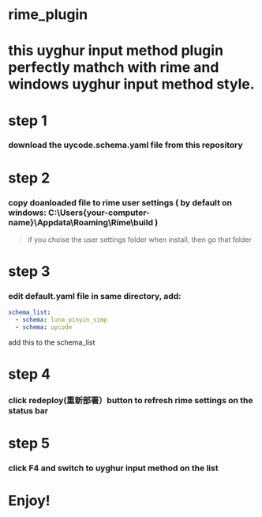 # rime_plugin
# this uyghur input method plugin perfectly mathch with rime and windows uyghur input method style.

# step 1
### download the uycode.schema.yaml file from this repository

# step 2
### copy doanloaded file to rime user settings ( by default on windows: C:\Users\{your-computer-name}\Appdata\Roaming\Rime\build )
> if you choise the user settings folder when install, then go that folder
> 
# step 3
### edit default.yaml file in same directory, add:
```yaml
schema_list:
  - schema: luna_pinyin_simp
  - schema: uycode
```
 add this to the schema_list
 
 # step 4
 ### click redeploy(重新部署）button to refresh rime settings on the status bar
 
 # step 5
 ### click F4 and switch to uyghur input method on the list
 
 # Enjoy!
